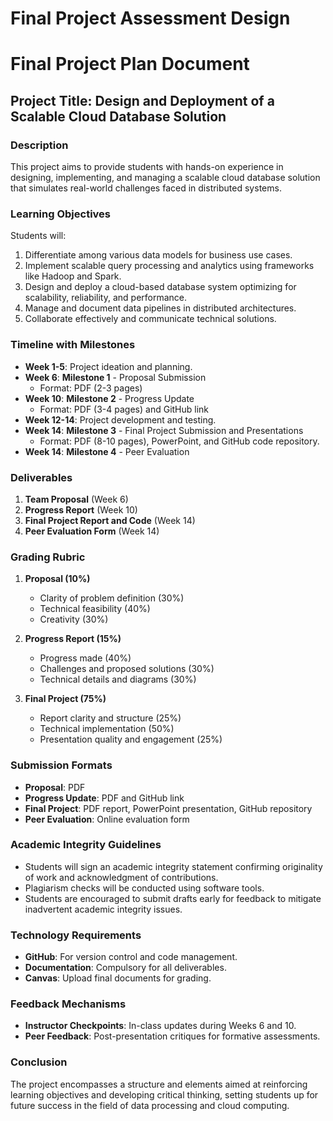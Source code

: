 Final Project Assessment Design
===============================

# Final Project Plan Document

## Project Title: **Design and Deployment of a Scalable Cloud Database Solution**

### Description
This project aims to provide students with hands-on experience in designing, implementing, and managing a scalable cloud database solution that simulates real-world challenges faced in distributed systems. 

### Learning Objectives
Students will:
1. Differentiate among various data models for business use cases.
2. Implement scalable query processing and analytics using frameworks like Hadoop and Spark.
3. Design and deploy a cloud-based database system optimizing for scalability, reliability, and performance.
4. Manage and document data pipelines in distributed architectures.
5. Collaborate effectively and communicate technical solutions.

### Timeline with Milestones
- **Week 1-5**: Project ideation and planning.
- **Week 6**: **Milestone 1** - Proposal Submission 
  - Format: PDF (2-3 pages)
- **Week 10**: **Milestone 2** - Progress Update 
  - Format: PDF (3-4 pages) and GitHub link
- **Week 12-14**: Project development and testing.
- **Week 14**: **Milestone 3** - Final Project Submission and Presentations 
  - Format: PDF (8-10 pages), PowerPoint, and GitHub code repository.
- **Week 14**: **Milestone 4** - Peer Evaluation 

### Deliverables
1. **Team Proposal** (Week 6)
2. **Progress Report** (Week 10)
3. **Final Project Report and Code** (Week 14)
4. **Peer Evaluation Form** (Week 14)

### Grading Rubric
1. **Proposal (10%)**
   - Clarity of problem definition (30%)
   - Technical feasibility (40%)
   - Creativity (30%)

2. **Progress Report (15%)**
   - Progress made (40%)
   - Challenges and proposed solutions (30%)
   - Technical details and diagrams (30%)

3. **Final Project (75%)**
   - Report clarity and structure (25%)
   - Technical implementation (50%)
   - Presentation quality and engagement (25%)

### Submission Formats
- **Proposal**: PDF
- **Progress Update**: PDF and GitHub link
- **Final Project**: PDF report, PowerPoint presentation, GitHub repository
- **Peer Evaluation**: Online evaluation form

### Academic Integrity Guidelines
- Students will sign an academic integrity statement confirming originality of work and acknowledgment of contributions.
- Plagiarism checks will be conducted using software tools.
- Students are encouraged to submit drafts early for feedback to mitigate inadvertent academic integrity issues.

### Technology Requirements
- **GitHub**: For version control and code management.
- **Documentation**: Compulsory for all deliverables.
- **Canvas**: Upload final documents for grading.

### Feedback Mechanisms
- **Instructor Checkpoints**: In-class updates during Weeks 6 and 10.
- **Peer Feedback**: Post-presentation critiques for formative assessments. 

### Conclusion
The project encompasses a structure and elements aimed at reinforcing learning objectives and developing critical thinking, setting students up for future success in the field of data processing and cloud computing.